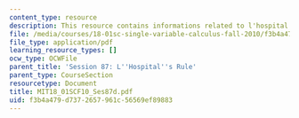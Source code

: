 ```yaml
---
content_type: resource
description: This resource contains informations related to l'hospital's rule.
file: /media/courses/18-01sc-single-variable-calculus-fall-2010/f3b4a479d7372657961c56569ef89883_MIT18_01SCF10_Ses87d.pdf
file_type: application/pdf
learning_resource_types: []
ocw_type: OCWFile
parent_title: 'Session 87: L''Hospital''s Rule'
parent_type: CourseSection
resourcetype: Document
title: MIT18_01SCF10_Ses87d.pdf
uid: f3b4a479-d737-2657-961c-56569ef89883
---
```

